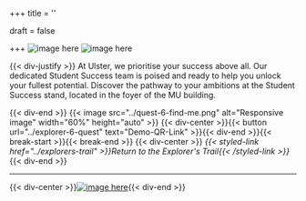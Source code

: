 +++
title = ''

draft = false

+++
![image here](../images/explorer-6.png#center)
![image here](../images/success-img.png#center)

{{< div-justify >}}
At Ulster, we prioritise your success above all. Our dedicated Student Success team is poised and ready to help you unlock your fullest potential. Discover the pathway to your ambitions at the Student Success stand, located in the foyer of the MU building.

{{< div-end >}}
{{< image src="../quest-6-find-me.png" alt="Responsive image" width="60%" height="auto" >}}
{{< div-center >}}{{< button url="../explorer-6-quest" text="Demo-QR-Link" >}}{{< div-end >}}{{< break-start >}}{{< break-end >}}
{{< div-center >}}
*{{< styled-link href="../explorers-trail" >}}Return to the Explorer's Trail{{< /styled-link >}}*{{< div-end >}}
___
{{< div-center >}}[![image here](../images/lost-icon.png#center)](../lost){{< div-end >}}
